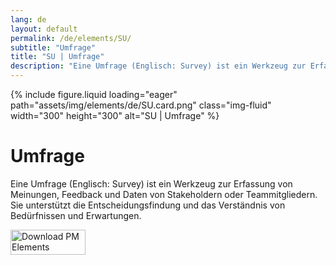 ```yaml
---
lang: de
layout: default
permalink: /de/elements/SU/
subtitle: "Umfrage"
title: "SU | Umfrage"
description: "Eine Umfrage (Englisch: Survey) ist ein Werkzeug zur Erfassung von Meinungen, Feedback und Daten von Stakeholdern oder Teammitgliedern. Sie unterstützt die Entscheidungsfindung und das Verständnis von Bedürfnissen und Erwartungen."
---
```


{% include figure.liquid loading="eager" path="assets/img/elements/de/SU.card.png" class="img-fluid" width="300" height="300" alt="SU | Umfrage" %}

# Umfrage

Eine Umfrage (Englisch: Survey) ist ein Werkzeug zur Erfassung von Meinungen, Feedback und Daten von Stakeholdern oder Teammitgliedern. Sie unterstützt die Entscheidungsfindung und das Verständnis von Bedürfnissen und Erwartungen.

<a href="https://apps.apple.com/app/apple-store/id6738084498?pt=127441684&ct=website&mt=8">
  <img src="{{ "assets/img/en/appstore.png" | relative_url }}" width="120" height="40" alt="Download PM Elements">
</a>
